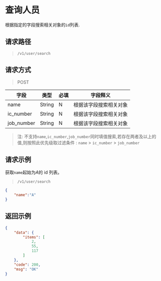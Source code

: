 # 查询人员

根据指定的字段搜索相关对象的`id`列表.

## 请求路径

> `/v1/user/search`

## 请求方式

> POST

| 字段       | 类型   | 必填 | 字段释义               |
| ---------- | ------ | ---- | ---------------------- |
| name       | String | N    | 根据该字段搜索相关对象 |
| ic_number  | String | N    | 根据该字段搜索相关对象 |
| job_number | String | N    | 根据该字段搜索相关对象 |

> 注: 不支持`name`,`ic_number`,`job_number`同时填值搜索,若存在两者及以上的值,则按照此优先级取过滤条件 : `name` > `ic_number` > `job_number`

## 请求示例

获取`name`起始为*A*的 id 列表。

> `/v1/user/search`

```json
{
    "name":"A"
}
```

## 返回示例

```json
{
    "data": {
        "items": [
            2,
            55,
            117
        ]
    },
    "code": 200,
    "msg": "OK"
}
```
